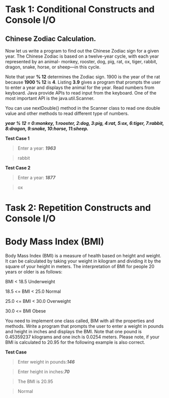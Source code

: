 # Task 1: Conditional Constructs and Console I/O


## Chinese Zodiac Calculation. 
Now let us write a program to find out the Chinese Zodiac sign for a given year. The Chinese Zodiac is based on a twelve-year cycle, with each year represented by an animal- monkey, rooster, dog, pig, rat, ox, tiger, rabbit, dragon, snake, horse, or sheep—in this cycle.

Note that year **% 12** determines the Zodiac sign. 1900 is the year of the rat because **1900 % 12** is **4**. Listing **3.9** gives a program that prompts the user to enter a year and displays the animal for the year.
Read numbers from keyboard. Java provide APIs to read input from the keyboard. One of the most important API is the java.util.Scanner. 

You can use nextDouble() method in the Scanner class to read one double value and other methods to read different type of numbers.

***year % 12 = 0:monkey, 1:rooster, 2:dog, 3:pig, 4:rat, 5:ox, 6:tiger, 7:rabbit, 8:dragon, 9:snake, 10:horse, 11:sheep.***

**Test Case 1**
> Enter a year:  ***1963***

>rabbit

**Test Case 2** 

> Enter a year:  ***1877***

> ox

# Task 2: Repetition Constructs and Console I/O

# Body Mass Index (BMI)

Body Mass Index (BMI) is a measure of health based on height and weight. It can be calculated by taking your weight in kilogram and dividing it by the square of your height in meters. The interpretation of BMI for people 20 years or older is as follows:

BMI < 18.5     Underweight

18.5 <= BMI < 25.0  Normal

25.0 <= BMI < 30.0 Overweight

30.0 <= BMI    Obese

You need to implement one class called, BIM with all the properties and methods. Write a program that prompts the user to enter a weight in pounds and height in inches and displays the BMI. Note that one pound is 0.45359237 kilograms and one inch is 0.0254 meters. Please note, if your BMI is calculated to 20.95 for the following example is also correct.

**Test Case**
> Enter weight in pounds:***146***

> Enter height in inches:***70***

> The BMI is 20.95

> Normal